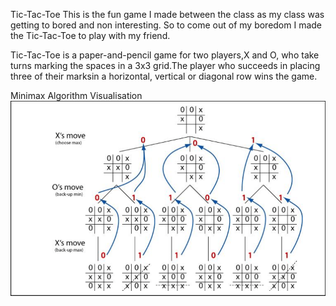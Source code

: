 Tic-Tac-Toe
This is the fun game I made between the class as my class was getting to bored and non interesting. So to come out of my boredom I made the Tic-Tac-Toe to play with my friend.

Tic-Tac-Toe is a paper-and-pencil game for two players,X and O, who take turns marking the spaces in a 3x3 grid.The player who succeeds in placing three of their marksin a horizontal, vertical or diagonal row wins the game.

Minimax Algorithm Visualisation
![alt text](https://github.com/AkhileshPokale-IND/TIC_TAK_TOE/blob/main/MiniMax-algorithm.png)
